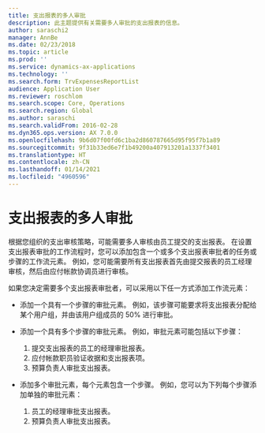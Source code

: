 ```yaml
---
title: 支出报表的多人审批
description: 此主题提供有关需要多人审批的支出报表的信息。
author: saraschi2
manager: AnnBe
ms.date: 02/23/2018
ms.topic: article
ms.prod: ''
ms.service: dynamics-ax-applications
ms.technology: ''
ms.search.form: TrvExpensesReportList
audience: Application User
ms.reviewer: roschlom
ms.search.scope: Core, Operations
ms.search.region: Global
ms.author: saraschi
ms.search.validFrom: 2016-02-28
ms.dyn365.ops.version: AX 7.0.0
ms.openlocfilehash: 9b6d07f00fd6c1ba2d860787665d95f95f7b1a89
ms.sourcegitcommit: 9f31b33ed6e7f1b49200a407913201a1337f3401
ms.translationtype: HT
ms.contentlocale: zh-CN
ms.lasthandoff: 01/14/2021
ms.locfileid: "4960596"
---
```

# <a name="multiple-approvers-on-an-expense-report"></a>支出报表的多人审批

根据您组织的支出审核策略，可能需要多人审核由员工提交的支出报表。 在设置支出报表审批的工作流程时，您可以添加包含一个或多个支出报表审批者的任务或步骤的工作流元素。 例如，您可能需要所有支出报表首先由提交报表的员工经理审核，然后由应付帐款协调员进行审核。

如果您决定需要多个支出报表审批者，可以采用以下任一方式添加工作流元素：

- 添加一个具有一个步骤的审批元素。 例如，该步骤可能要求将支出报表分配给某个用户组，并由该用户组成员的 50% 进行审批。
- 添加一个具有多个步骤的审批元素。 例如，审批元素可能包括以下步骤：

    1. 提交支出报表的员工的经理审批报表。
    2. 应付帐款职员验证收据和支出报表项。
    3. 预算负责人审批支出报表。

- 添加多个审批元素，每个元素包含一个步骤。 例如，您可以为下列每个步骤添加单独的审批元素：

    1. 员工的经理审批支出报表。
    2. 预算负责人审批支出报表。
